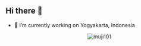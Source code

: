 ## Hi there 👋

- 🔭 I’m currently working on Yogyakarta, Indonesia
<p align="center"> <img src="https://komarev.com/ghpvc/?username=muji101&label=Profile%20views&color=0e75b6&style=plastic" alt="muji101" /> </p>
